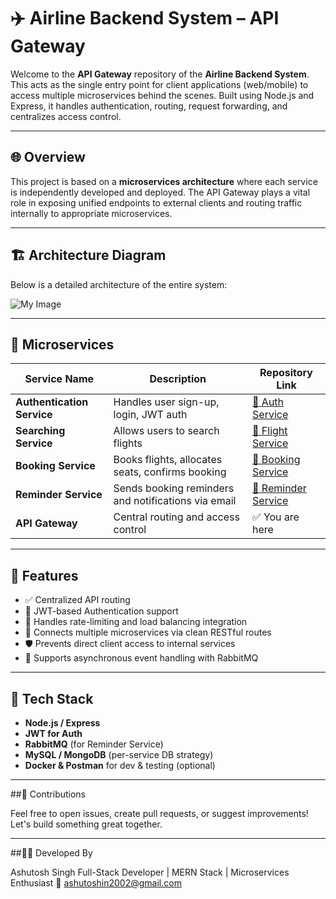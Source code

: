 # ✈️ Airline Backend System – API Gateway

Welcome to the **API Gateway** repository of the **Airline Backend System**. This acts as the single entry point for client applications (web/mobile) to access multiple microservices behind the scenes. Built using Node.js and Express, it handles authentication, routing, request forwarding, and centralizes access control.

---

## 🌐 Overview

This project is based on a **microservices architecture** where each service is independently developed and deployed. The API Gateway plays a vital role in exposing unified endpoints to external clients and routing traffic internally to appropriate microservices.

---

## 🏗️ Architecture Diagram

Below is a detailed architecture of the entire system:

![My Image](https://drive.google.com/uc?id=1yY4aO_ZgYiEmO7OYigrq0Taemaddvo0k)


---

## 🧩 Microservices

| Service Name              | Description                                            | Repository Link |
|--------------------------|--------------------------------------------------------|-----------------|
| **Authentication Service** | Handles user sign-up, login, JWT auth                 | [🔗 Auth Service](https://github.com/AsHuToShSiNgH02/Auth_Service) |
| **Searching Service**      | Allows users to search flights                        | [🔗 Flight Service](https://github.com/AsHuToShSiNgH02/FlightsAndSearchService) |
| **Booking Service**        | Books flights, allocates seats, confirms booking      | [🔗 Booking Service](https://github.com/AsHuToShSiNgH02/AirTicketBookingService) |
| **Reminder Service**       | Sends booking reminders and notifications via email   | [🔗 Reminder Service](https://github.com/AsHuToShSiNgH02/ReminderService) |
| **API Gateway**            | Central routing and access control                    | ✅ You are here |

---

## 🧠 Features

- ✅ Centralized API routing
- 🔐 JWT-based Authentication support
- 🚦 Handles rate-limiting and load balancing integration
- 🧭 Connects multiple microservices via clean RESTful routes
- 🛡️ Prevents direct client access to internal services
- 📨 Supports asynchronous event handling with RabbitMQ

---

## 🚀 Tech Stack

- **Node.js / Express**
- **JWT for Auth**
- **RabbitMQ** (for Reminder Service)
- **MySQL / MongoDB** (per-service DB strategy)
- **Docker & Postman** for dev & testing (optional)

---

##🙌 Contributions

Feel free to open issues, create pull requests, or suggest improvements! Let's build something great together.

---

##🧑‍💻 Developed By

Ashutosh Singh
Full-Stack Developer | MERN Stack | Microservices Enthusiast
📧 ashutoshin2002@gmail.com

